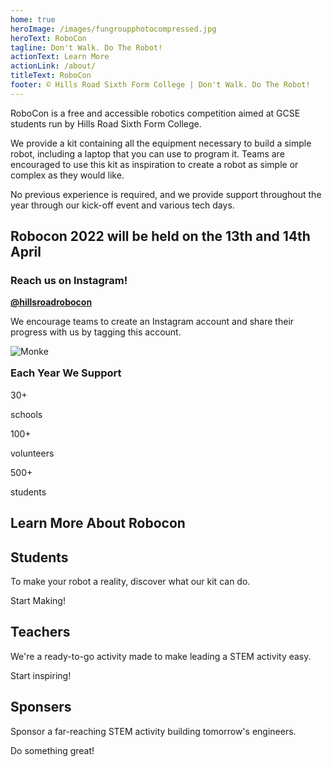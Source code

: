 ```yaml
---
home: true
heroImage: /images/fungroupphotocompressed.jpg
heroText: RoboCon
tagline: Don't Walk. Do The Robot!
actionText: Learn More
actionLink: /about/
titleText: RoboCon
footer: © Hills Road Sixth Form College | Don't Walk. Do The Robot!
---
```

<p>
RoboCon is a free and accessible robotics competition aimed at GCSE students run by Hills Road Sixth Form College.  

We provide a kit containing all the equipment necessary to build a simple robot, including a laptop that you can use to program it. Teams are encouraged to use this kit as inspiration to create a robot as simple or complex as they would like. 

No previous experience is required, and we provide support throughout the year through our kick-off event and various tech days. 
</p>

<h2>Robocon 2022 will be held on the 13th and 14th April</h2>

<div>
<h3>Reach us on Instagram!</h3>

<p>
<a href=https://www.instagram.com/hillsroadrobocon/  ><b>@hillsroadrobocon</b> 
</a></p>

<p>We encourage teams to create an Instagram account and share their progress with us by tagging this account.</p>

![Monke](images/monke.png "Monke")
</div>

<div style = "stats">
    <h3 style ="margin-top: 16px;"> Each Year We Support</h3>
    <div style = "collumn">
        <div style= "row">
        <p style ="rowFigure">30+ </p>
        <p style = "rowText"> schools </p>
        </div>
        <div>
        <p style ="rowFigure">100+ </p>
        <p style = "rowText"> volunteers </p>
        </div>
        <div>
        <p style ="rowFigure">500+ </p>
        <p style = "rowText"> students </p>
        </div>
    </div>
</div>

<h2>Learn More About Robocon </h2>

<div class="features">
  <div class="feature">
    <h2>Students</h2>
    <p>To make your robot a reality, discover what our kit can do.</p>
    <router-link class="feature-button" to="/about/for-students.html">Start Making!</router-link>
  </div>
  <div class="feature">
    <h2>Teachers</h2>
    <p>We're a ready-to-go activity made to make leading a STEM activity easy.</p>
    <router-link class="feature-button" to="/about/for-teachers.html">Start inspiring!</router-link>
  </div>
  <div class="feature">
    <h2>Sponsers</h2>
    <p>Sponsor a far-reaching STEM activity building tomorrow's engineers.</p>
    <router-link class="feature-button" to="/about/for-sponsors.html">Do something great!</router-link>
  </div>
</div>

<style>
rowFigure {color: #fff; font-size: 3rem; margin-bottom: 0; #text-align: center;}
rowText  {font-size: 2rem; color: #f5f3f4; font-weight: bold; text-align: center;}
row   {box-sizing: border-box; float: left; padding-left: 0.5em;padding-right:0.5em;width: 100%;}
collumn {max-width: 100%; margin-left: auto; margin-right: auto; overflow: hidden;}
stats {background: #8f1158; color: #fff; margin: 0 auto; padding: 0; overflow: hidden;}
</style>

>